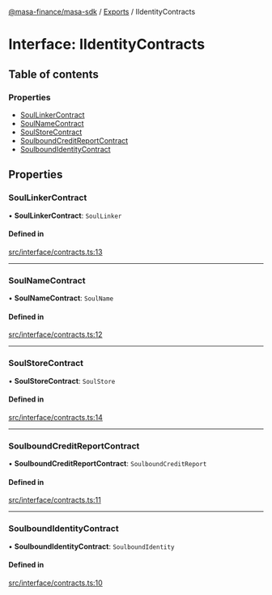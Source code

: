 [@masa-finance/masa-sdk](../README.md) / [Exports](../modules.md) / IIdentityContracts

# Interface: IIdentityContracts

## Table of contents

### Properties

- [SoulLinkerContract](IIdentityContracts.md#soullinkercontract)
- [SoulNameContract](IIdentityContracts.md#soulnamecontract)
- [SoulStoreContract](IIdentityContracts.md#soulstorecontract)
- [SoulboundCreditReportContract](IIdentityContracts.md#soulboundcreditreportcontract)
- [SoulboundIdentityContract](IIdentityContracts.md#soulboundidentitycontract)

## Properties

### SoulLinkerContract

• **SoulLinkerContract**: `SoulLinker`

#### Defined in

[src/interface/contracts.ts:13](https://github.com/masa-finance/masa-sdk/blob/37930fb/src/interface/contracts.ts#L13)

___

### SoulNameContract

• **SoulNameContract**: `SoulName`

#### Defined in

[src/interface/contracts.ts:12](https://github.com/masa-finance/masa-sdk/blob/37930fb/src/interface/contracts.ts#L12)

___

### SoulStoreContract

• **SoulStoreContract**: `SoulStore`

#### Defined in

[src/interface/contracts.ts:14](https://github.com/masa-finance/masa-sdk/blob/37930fb/src/interface/contracts.ts#L14)

___

### SoulboundCreditReportContract

• **SoulboundCreditReportContract**: `SoulboundCreditReport`

#### Defined in

[src/interface/contracts.ts:11](https://github.com/masa-finance/masa-sdk/blob/37930fb/src/interface/contracts.ts#L11)

___

### SoulboundIdentityContract

• **SoulboundIdentityContract**: `SoulboundIdentity`

#### Defined in

[src/interface/contracts.ts:10](https://github.com/masa-finance/masa-sdk/blob/37930fb/src/interface/contracts.ts#L10)
